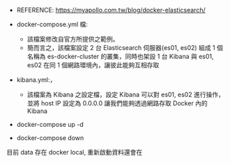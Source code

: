 - REFERENCE: https://myapollo.com.tw/blog/docker-elasticsearch/

- docker-compose.yml 檔:
  - 該檔案修改自官方所提供之範例。
  - 簡而言之，該檔案設定 2 台 Elasticsearch 伺服器(es01, es02) 組成 1 個名稱為 es-docker-cluster 的叢集，同時也架設 1 台 Kibana 與 es01, es02 在同 1 個網路環境內，讓彼此能夠互相存取

- kibana.yml:，
  - 該檔案為 Kibana 之設定檔，設定 Kibana 可以對 es01, es02 進行操作，並將 host IP 設定為 0.0.0.0 讓我們能夠透過網路存取 Docker 內的 Kibana


- docker-compose up -d 
- docker-compose down

目前 data 存在 docker local, 重新啟動資料還會在
